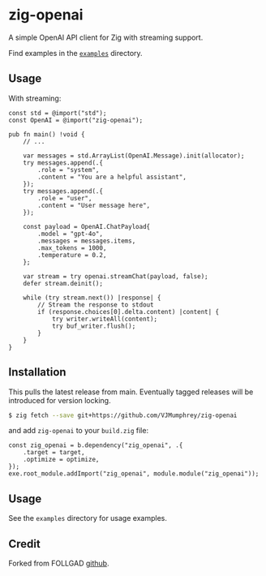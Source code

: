 # zig-openai

A simple OpenAI API client for Zig with streaming support.

Find examples in the [`examples`](./examples) directory.

## Usage

With streaming:

```zig
const std = @import("std");
const OpenAI = @import("zig-openai");

pub fn main() !void {
    // ...

    var messages = std.ArrayList(OpenAI.Message).init(allocator);
    try messages.append(.{
        .role = "system",
        .content = "You are a helpful assistant",
    });
    try messages.append(.{
        .role = "user",
        .content = "User message here",
    });

    const payload = OpenAI.ChatPayload{
        .model = "gpt-4o",
        .messages = messages.items,
        .max_tokens = 1000,
        .temperature = 0.2,
    };

    var stream = try openai.streamChat(payload, false);
    defer stream.deinit();

    while (try stream.next()) |response| {
        // Stream the response to stdout
        if (response.choices[0].delta.content) |content| {
            try writer.writeAll(content);
            try buf_writer.flush();
        }
    }
}
```

## Installation

This pulls the latest release from main.
Eventually tagged releases will be introduced for version locking.
```bash
$ zig fetch --save git+https://github.com/VJMumphrey/zig-openai
```

and add `zig-openai` to your `build.zig` file:

```zig
const zig_openai = b.dependency("zig_openai", .{
    .target = target,
    .optimize = optimize,
});
exe.root_module.addImport("zig_openai", module.module("zig_openai"));
```

## Usage

See the `examples` directory for usage examples.

## Credit
Forked from FOLLGAD [github](https://github.com/FOLLGAD).
